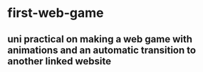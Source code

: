 # first-web-game

## uni practical on making a web game with animations and an automatic transition to another linked website
